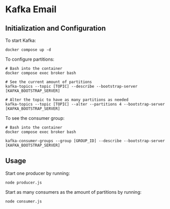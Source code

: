 # Kafka Email

## Initialization and Configuration

To start Kafka:
```
docker compose up -d
```

To configure partitions:
```
# Bash into the container
docker compose exec broker bash

# See the current amount of partitions
kafka-topics --topic [TOPIC] --describe --bootstrap-server [KAFKA_BOOTSTRAP_SERVER]

# Alter the topic to have as many partitions as needed
kafka-topics --topic [TOPIC] --alter --partitions 4 --bootstrap-server [KAFKA_BOOTSTRAP_SERVER]
```

To see the consumer group:
```
# Bash into the container
docker compose exec broker bash

kafka-consumer-groups --group [GROUP_ID] --describe --bootstrap-server [KAFKA_BOOTSTRAP_SERVER]
```

## Usage

Start one producer by running:
```
node producer.js
```

Start as many consumers as the amount of partitions by running:
```
node consumer.js
```
